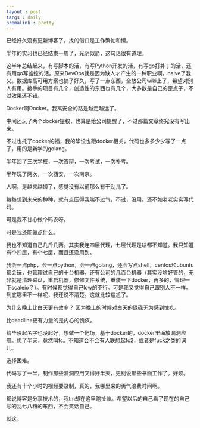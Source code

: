 ```yaml
---
layout : post
targs : daily
premalink : pretty
---
```


已经好久没有更新博客了，找的借口是工作繁忙和懒。

半年的实习也已经结束一周了，光阴似箭，这句话很有道理。

这半年总结起来，有写脚本的活，有写Python开发的活，有写go打补丁的活，还有用go写监控的活。原来DevOps就是因为缺人才产生的一种职业啊，naive了我又。数据库高可用方案也搞了好久，写了一点东西，全放公司wiki上了，希望对别人有用。接手的项目有几个，创造性的东西也有几个，大多数是自己的歪点子，不过效果还不错。

Docker啊Docker。我离安全的路是越走越远了。

中间还玩了两个docker提权，也算是给公司提醒了，不过那篇文章终究没有写出来。

不过也托了docker的福，我的毕设也跟docker相关，代码也多多少少写了一点了，用的是新学的golang。

半年回了三次学校，一次答辩，一次考试，一次补考。

半年玩了两次，一次西安，一次南京。

人啊，是越来越懒了，感觉没有以前那么有干劲儿了。

每每想到未来的种种，就有点压得我喘不过气，不过，没用。还不如老老实实写代码。

可是我不甘心做个码农呀。

可是我还能做点什么。

我也不知道自己几斤几两。其实我连四层代理，七层代理是啥都不知道。我只知道有个四层，有个七层，而且还没用到。

我会一点php，会一点python，会一点golang，还会写点shell，centos和ubuntu都会玩，也管理过自己的十台机器，还有公司的几百台机器（其实没啥好管的，无非就是清理磁盘，重启机器，修修文件系统，重装一下docker，再多的，管理一下scaleio？）。有时候都觉得自己low的不行。可是我又觉得自己跟别人不一样。到底哪里不一样呢，我还说不清楚。这就比较尴尬了。

为什么晚上比白天更有效率？
因为晚上的时候对白天的碌碌无为感到愧疚。

比deadline更有力量的是内心的愧疚。

给毕设起名字也没起好，想做一个靶场，基于docker的，docker里面放漏洞应用。想了半天，竟然叫fc。不知道会不会有人联想起fc2，或者是fuck之类的词儿。

选择困难。

代码写了一半，制作那些漏洞应用又得好半天，更别说那些书面工作了。好烦。

我还有十个小时的视频要录制，真的，我哪里来的勇气浪费时间啊。

都说博客是分享技术的，我tm却在这里瞎扯淡。希望以后的自己看了现在的自己写的乱七八糟的东西，不会笑话自己。

就这。

